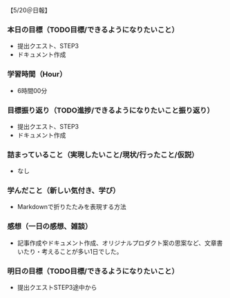 【5/20＠日報】
### 本日の目標（TODO目標/できるようになりたいこと）
- 提出クエスト、STEP3
- ドキュメント作成
### 学習時間（Hour）
- 6時間00分
### 目標振り返り（TODO進捗/できるようになりたいこと振り返り）
- 提出クエスト、STEP3
- ドキュメント作成
### 詰まっていること（実現したいこと/現状/行ったこと/仮説）
- なし
### 学んだこと（新しい気付き、学び）
- Markdownで折りたたみを表現する方法
### 感想（一日の感想、雑談）
- 記事作成やドキュメント作成、オリジナルプロダクト案の思案など、文章書いたり・考えることが多い1日でした。
### 明日の目標（TODO目標/できるようになりたいこと）
- 提出クエストSTEP3途中から
